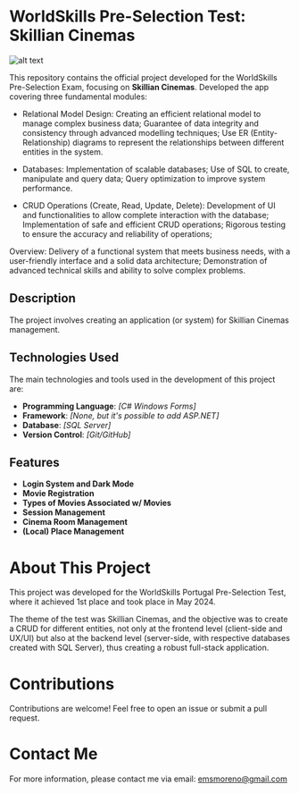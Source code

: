 # WorldSkills Pre-Selection Test: Skillian Cinemas

![alt text](https://worldskillsportugal.iefp.pt/wp-content/uploads/2024/04/SP2024_1920x1080-1.jpg)

This repository contains the official project developed for the WorldSkills Pre-Selection Exam, focusing on **Skillian Cinemas**.
Developed the app covering three fundamental modules:

- Relational Model Design:
Creating an efficient relational model to manage complex business data;
Guarantee of data integrity and consistency through advanced modelling techniques;
Use ER (Entity-Relationship) diagrams to represent the relationships between different entities in the system.

- Databases:
Implementation of scalable databases;
Use of SQL to create, manipulate and query data;
Query optimization to improve system performance.

- CRUD Operations (Create, Read, Update, Delete):
Development of UI and functionalities to allow complete interaction with the database;
Implementation of safe and efficient CRUD operations;
Rigorous testing to ensure the accuracy and reliability of operations;

Overview:
Delivery of a functional system that meets business needs, with a user-friendly interface and a solid data architecture;
Demonstration of advanced technical skills and ability to solve complex problems.

## Description

The project involves creating an application (or system) for Skillian Cinemas management.

## Technologies Used

The main technologies and tools used in the development of this project are:

- **Programming Language**: _[C# Windows Forms]_
- **Framework**: _[None, but it's possible to add ASP.NET]_
- **Database**: _[SQL Server]_
- **Version Control**: _[Git/GitHub]_

## Features

- **Login System and Dark Mode**
- **Movie Registration**
- **Types of Movies Associated w/ Movies**
- **Session Management**
- **Cinema Room Management**
- **(Local) Place Management**

# About This Project
This project was developed for the WorldSkills Portugal Pre-Selection Test, where it achieved 1st place and took place in May 2024.

The theme of the test was Skillian Cinemas, and the objective was to create a CRUD for different entities, not only at the frontend level (client-side and UX/UI) but also at the backend level (server-side, with respective databases created with SQL Server), thus creating a robust full-stack application.

# Contributions
Contributions are welcome! Feel free to open an issue or submit a pull request.

# Contact Me
For more information, please contact me via email: emsmoreno@gmail.com
